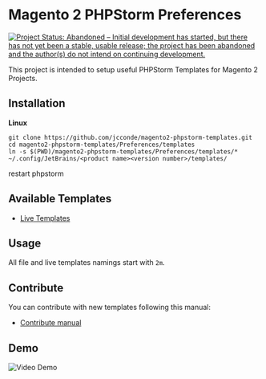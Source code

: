 # Magento 2 PHPStorm Preferences

[![Project Status: Abandoned – Initial development has started, but there has not yet been a stable, usable release; the project has been abandoned and the author(s) do not intend on continuing development.](http://www.repostatus.org/badges/latest/abandoned.svg)](http://www.repostatus.org/#abandoned)

This project is intended to setup useful PHPStorm Templates for Magento 2 Projects.

## Installation

**Linux**

```
git clone https://github.com/jcconde/magento2-phpstorm-templates.git
cd magento2-phpstorm-templates/Preferences/templates
ln -s $(PWD)/magento2-phpstorm-templates/Preferences/templates/* ~/.config/JetBrains/<product name><version number>/templates/
```

restart phpstorm

## Available Templates

* [Live Templates](docs/liveTemplates.md)

## Usage

All file and live templates namings start with `2m`.

## Contribute

You can contribute with new templates following this manual:

* [Contribute manual](./docs/contribute.md)

## Demo

![Video Demo](docs/img/video-demo.gif)

